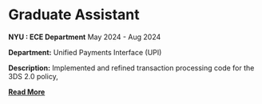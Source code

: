 # Graduate Assistant
**NYU : ECE Department**
May 2024 - Aug 2024
<br>

**Department:** Unified Payments Interface (UPI)
<br>

**Description:** Implemented and refined transaction processing code for the 3DS 2.0 policy, 
<br>

**[Read More](../pages/experience.html)**

<!-- **[<i class="fa-solid fa-circle-info"></i> Learn More](../pages/experience.html)** -->
